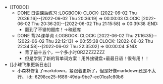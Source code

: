 - [[TODO]]
	- DONE 日语课后练习
	  :LOGBOOK:
	  CLOCK: [2022-06-02 Thu 20:36:16]--[2022-06-02 Thu 20:36:19] =>  00:00:03
	  CLOCK: [2022-06-02 Thu 20:36:20]--[2022-06-02 Thu 21:15:58] =>  00:39:38
	  :END:
		- 翻到了不错的题库！→和题库
	- DONE 背24课单词
	  :LOGBOOK:
	  CLOCK: [2022-06-02 Thu 21:16:35]--[2022-06-02 Thu 22:12:13] =>  00:55:38
	  CLOCK: [2022-06-02 Thu 22:34:58]--[2022-06-02 Thu 22:35:02] =>  00:00:04
	  :END:
		- 背了前十五个，一个多小时ORZZZZZZZZ
		- 但是学到了新的背单词方案！用外接键盘+最最日语！很有用！！
- [[小球飞象更新日志]]
	- 小森林修复了markdown，紧跟着更新了，但是好像markdown还是不太行。
	  id:: 6298ce25-f686-49da-9be7-ec01ca1c80b6